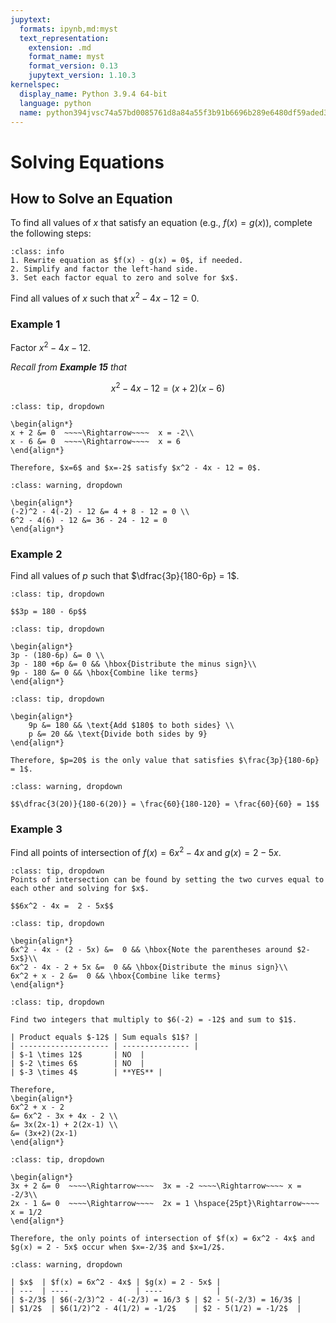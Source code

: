 ```yaml
---
jupytext:
  formats: ipynb,md:myst
  text_representation:
    extension: .md
    format_name: myst
    format_version: 0.13
    jupytext_version: 1.10.3
kernelspec:
  display_name: Python 3.9.4 64-bit
  language: python
  name: python394jvsc74a57bd0085761d8a84a55f3b91b6696b289e6480df59aded311489218ab7e58f5e20cd3
---
```

# Solving Equations

## How to Solve an Equation

To find all values of $x$ that satisfy an equation (e.g., $f(x) = g(x)$), complete the following steps: 

```{admonition} Steps for solving an equation
:class: info
1. Rewrite equation as $f(x) - g(x) = 0$, if needed.
2. Simplify and factor the left-hand side.
3. Set each factor equal to zero and solve for $x$.
```

Find all values of $x$ such that $x^2 - 4x - 12 = 0$.



### Example 1
Factor $x^2 - 4x - 12$.

*Recall from __Example 15__ that* 

$$x^2 - 4x - 12 = (x+2)(x-6)$$


```{admonition} Step 1: Set each factor equal to zero and solve for $x$.
:class: tip, dropdown

\begin{align*}
x + 2 &= 0  ~~~~\Rightarrow~~~~  x = -2\\
x - 6 &= 0  ~~~~\Rightarrow~~~~  x = 6
\end{align*}

Therefore, $x=6$ and $x=-2$ satisfy $x^2 - 4x - 12 = 0$.
```

```{admonition} Check Your Work.
:class: warning, dropdown

\begin{align*}
(-2)^2 - 4(-2) - 12 &= 4 + 8 - 12 = 0 \\
6^2 - 4(6) - 12 &= 36 - 24 - 12 = 0
\end{align*}
```


### Example 2
Find all values of $p$ such that $\dfrac{3p}{180-6p} = 1$.

```{admonition} Step 1: Multiply both sides of $\frac{3p}{180-6p} = 1$ by the denominator, $180-6p$.
:class: tip, dropdown

$$3p = 180 - 6p$$
```

```{admonition} Step 2: Subtract $180 - 6p$ from both sides.
:class: tip, dropdown

\begin{align*}
3p - (180-6p) &= 0 \\
3p - 180 +6p &= 0 && \hbox{Distribute the minus sign}\\
9p - 180 &= 0 && \hbox{Combine like terms}
\end{align*}
```

```{admonition} Step 3: Solve for $p$.
:class: tip, dropdown

\begin{align*}
    9p &= 180 && \text{Add $180$ to both sides} \\
    p &= 20 && \text{Divide both sides by 9}
\end{align*}

Therefore, $p=20$ is the only value that satisfies $\frac{3p}{180-6p} = 1$.
```

```{admonition} Check Your Work.
:class: warning, dropdown

$$\dfrac{3(20)}{180-6(20)} = \frac{60}{180-120} = \frac{60}{60} = 1$$
```

### Example 3
Find all points of intersection of $f(x) = 6x^2 - 4x$ and $g(x) = 2 - 5x$.


```{admonition} Step 1: Set $f(x) = g(x)$.
:class: tip, dropdown
Points of intersection can be found by setting the two curves equal to each other and solving for $x$.

$$6x^2 - 4x =  2 - 5x$$
```

```{admonition} Step 2: Subtract $2-5x$ from both sides of the equation in Step 1.
:class: tip, dropdown

\begin{align*}
6x^2 - 4x - (2 - 5x) &=  0 && \hbox{Note the parentheses around $2-5x$}\\
6x^2 - 4x - 2 + 5x &=  0 && \hbox{Distribute the minus sign}\\
6x^2 + x - 2 &=  0 && \hbox{Combine like terms}
\end{align*}
```

```{admonition} Step 3: Use the AC grouping method to factor $6x^2 + x - 2$.
:class: tip, dropdown

Find two integers that multiply to $6(-2) = -12$ and sum to $1$.

| Product equals $-12$ | Sum equals $1$? |
| -------------------- | --------------- |
| $-1 \times 12$       | NO  |
| $-2 \times 6$        | NO  |
| $-3 \times 4$        | **YES** |

Therefore,
\begin{align*}
6x^2 + x - 2
&= 6x^2 - 3x + 4x - 2 \\
&= 3x(2x-1) + 2(2x-1) \\
&= (3x+2)(2x-1) 
\end{align*}
```


```{admonition} Step 4: Set each factor equal to zero and solve for $x$.
:class: tip, dropdown

\begin{align*}
3x + 2 &= 0  ~~~~\Rightarrow~~~~  3x = -2 ~~~~\Rightarrow~~~~ x = -2/3\\
2x - 1 &= 0  ~~~~\Rightarrow~~~~  2x = 1 \hspace{25pt}\Rightarrow~~~~ x = 1/2
\end{align*}

Therefore, the only points of intersection of $f(x) = 6x^2 - 4x$ and $g(x) = 2 - 5x$ occur when $x=-2/3$ and $x=1/2$.
```

```{admonition} Check Your Work.
:class: warning, dropdown

| $x$  | $f(x) = 6x^2 - 4x$ | $g(x) = 2 - 5x$ |
| ---  | ----               | ----            |
| $-2/3$ | $6(-2/3)^2 - 4(-2/3) = 16/3 $ | $2 - 5(-2/3) = 16/3$ |
| $1/2$  | $6(1/2)^2 - 4(1/2) = -1/2$    | $2 - 5(1/2) = -1/2$  |
```
